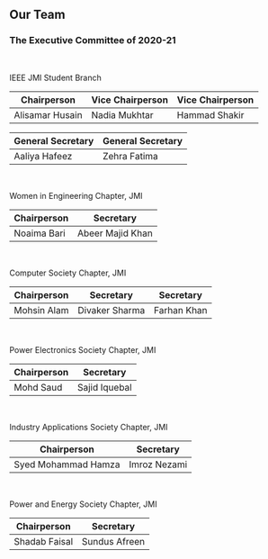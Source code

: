 ## Our Team
### The Executive Committee of 2020-21

<br>

IEEE JMI Student Branch

| Chairperson      | Vice Chairperson | Vice Chairperson |
| ---------------- | ---------------- | ---------------- |
| Alisamar Husain  | Nadia Mukhtar    | Hammad Shakir    |

| General Secretary | General Secretary |
| ----------------- | ----------------- |
| Aaliya Hafeez     | Zehra Fatima      |

<br>

Women in Engineering Chapter, JMI

| Chairperson      | Secretary        |
| ---------------- | ---------------- |
| Noaima Bari      | Abeer Majid Khan |

<br>

Computer Society Chapter, JMI

| Chairperson      | Secretary        | Secretary        |
| ---------------- | ---------------- | ---------------- |
| Mohsin Alam      | Divaker Sharma   | Farhan Khan      |

<br>

Power Electronics Society Chapter, JMI

| Chairperson      | Secretary        |
| ---------------- | ---------------- |
| Mohd Saud        | Sajid Iquebal    |

<br>

Industry Applications Society Chapter, JMI

| Chairperson         | Secretary        |
| ------------------- | ---------------- |
| Syed Mohammad Hamza | Imroz Nezami     |

<br>

Power and Energy Society Chapter, JMI

| Chairperson      | Secretary        |
| ---------------- | ---------------- |
| Shadab Faisal    | Sundus Afreen    |